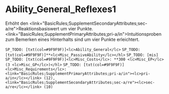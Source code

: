 # Ability_General_Reflexes1

Erhöht den <link="BasicRules;SupplementSecondaryAttributes;sec-a/re">Reaktionsbasiswert</link> um vier Punkte. <link="BasicRules;SupplementPrimaryAttributes;pri-a/in">Intuition</link>sproben zum Bemerken eines Hinterhalts sind um vier Punkte erleichtert.

`SP_TODO: [txt(col=#9F9F9F)]<lc>Ability_General</lc>`
`SP_TODO: [txt(col=#9F9F9F)]**<lc>Misc_PassiveAbility</lc></hl>`
`SP_TODO: [mis]`
`SP_TODO: [txt(col=#9F9F9F)]<lc>Misc_Costs</lc>: **300 <lc>Misc_EP</lc> (3 <lc>Misc_GP</lc>)</hl>`
`SP_TODO: [txt(col=#9F9F9F)]<lc>Misc_Requirements</lc>: <link="BasicRules;SupplementPrimaryAttributes;pri-a/in"><lc>pri-a/in</lc></link> (12), <link="BasicRules;SupplementSecondaryAttributes;sec-a/re"><lc>sec-a/re</lc></link> (10)`